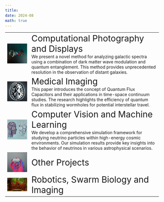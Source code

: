 ```yaml
---
title: 
date: 2024-08
math: true
---
```


<table border="0" cellspacing="0">
  <tr>
    <td>
      <a href="../project/holography">
        <img src="displays.jpeg" width="400">
      </a>
    </td>
    <td>
      <a href="../project/holography/" style="text-decoration: none; color: inherit;">
        <span style="font-size:2em;">Computational Photography and Displays</span>
          <br>
      We present a novel method for analyzing galactic spectra using a combination of dark matter wave modulation and quantum entanglement. This method provides unprecedented resolution in the observation of distant galaxies.
      </a>
    </td>
  </tr>
  <tr>
    <td>
      <a href="../project/medical_imaging">
        <img src="medical_imaging.png" width="400">
      </a>
    </td>
    <td>
        <a href="../project/medical_imaging/" style="text-decoration: none; color: inherit;">
      <span style="font-size:2em;">Medical Imaging</span>
      <br>
      This paper introduces the concept of Quantum Flux Capacitors and their applications in time-space continuum studies. The research highlights the efficiency of quantum flux in stabilizing wormholes for potential interstellar travel.
            </a>
    </td>
  </tr>
  <tr>
    <td>
      <a href="../project/computervision">
        <img src="machine_learning.png" width="400">
      </a>
    </td>
    <td>
      <a href="../project/computervision/" style="text-decoration: none; color: inherit;">
      <span style="font-size:2em;">Computer Vision and Machine Learning</span>
      <br>
      We develop a comprehensive simulation framework for studying neutrino particles within high-energy cosmic environments. Our simulation results provide key insights into the behavior of neutrinos in various astrophysical scenarios.
      </a>
    </td>
  </tr>
  <tr>
    <td>
      <a href="../project/otherprojects">
        <img src="other_projects.png" width="400">
      </a>
    </td>
    <td>
      <a href="../project/otherprojects/" style="text-decoration: none; color: inherit;">
      <span style="font-size:2em;">Other Projects</span>
      <br>
      </a>
    </td>
  </tr>
  <tr>
    <td>
      <a href="../project/biology">
        <img src="biology.png" width="400">
      </a>
    </td>
    <td>
        <a href="../project/biology/" style="text-decoration: none; color: inherit;">
      <span style="font-size:2em;">Robotics, Swarm Biology and Imaging</span>
      <br>
      </a>
    </td>
  </tr>
</table>

